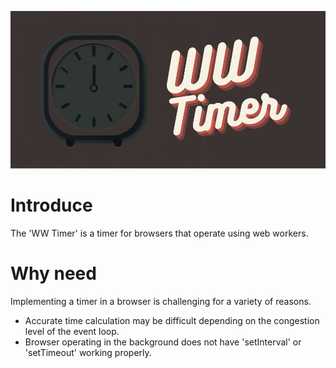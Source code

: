 ![WW Timer](./banner.jpg)
# Introduce
The 'WW Timer' is a timer for browsers that operate using web workers.
# Why need
Implementing a timer in a browser is challenging for a variety of reasons.
- Accurate time calculation may be difficult depending on the congestion level of the event loop.
- Browser operating in the background does not have 'setInterval' or 'setTimeout' working properly.
